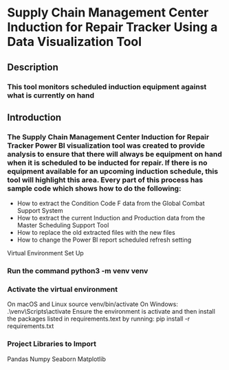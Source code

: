 # Supply Chain Management Center Induction for Repair Tracker Using a Data Visualization Tool

## Description
### This tool monitors scheduled induction equipment against what is currently on hand

## Introduction
### The Supply Chain Management Center Induction for Repair Tracker Power BI visualization tool was created to provide analysis to ensure that there will always be equipment on hand when it is scheduled to be inducted for repair. If there is no equipment available for an upcoming induction schedule, this tool will highlight this area. Every part of this process has sample code which shows how to do the following:

* How to extract the Condition Code F data from the Global Combat Support System
* How to extract the current Induction and Production data from the Master Scheduling Support Tool
* How to replace the old extracted files with the new files
* How to change the Power BI report scheduled refresh setting

Virtual Environment Set Up

### Run the command python3 -m venv venv
### Activate the virtual environment
On macOS and Linux source venv/bin/activate
On Windows: .\venv\Scripts\activate
Ensure the environment is activate and then install the packages listed in requirements.text by running: pip install -r requirements.txt

### Project Libraries to Import
Pandas
Numpy
Seaborn
Matplotlib
